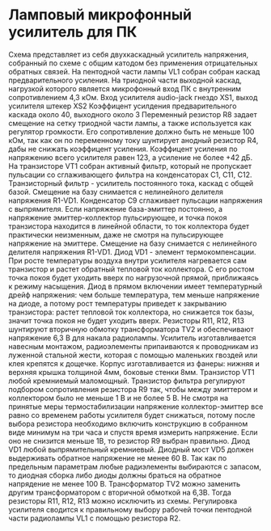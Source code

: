 # Ламповый микрофонный усилитель для ПК
Схема представляет из себя двухкаскадный усилитель напряжения, собранный по схеме с общим катодом 
без применения отрицательных обратных связей. На пентодной части лампы VL1 собран собран каскад предварительного усиления.
На триодной части выходной каскад, нагрузкой которого является микрофонный вход ПК с внутренним сопротивлением 4,3 кОм. 
Вход усилителя audio-jack гнездо XS1, выход усилителя штекер XS2
Коэффицент усилдения предварительного каскада около 40, выходного около 3
Переменный резистор R8 задает смещение на сетку триодной части лампы, а также используется как регулятор громкости. Его сопротивление
должно быть не меньше 100 кОм, так как он по переменному току шунтирует анодный резистор R4, дабы не снижать коэффицент усиления.
Коэффицент усиления по напряжению всего усилителя равен 123, а усиление не более +42 дБ.
На транзисторе VT1 собран активный фильтр, который не пропускает пульсации со сглаживающего фильтра на конденсаторах C1, C11, C12.
Транзисторный фильтр - усилитель постоянного тока, каскад с общей базой. Смещение на базу снимается с нелинейного делителя напряжения R1-VD1. 
Конденсатор C9 сглаживает пульсации напряжения с выпрямителя. Если напряжение база-эмиттер постоянно, а напряжение эмиттер-коллектор пульсирующее, 
и точка покоя транзистора находится в линейной области, то ток коллектора будет практически неизменным, даже не смотря на пульсирующее напряжение на эмиттере.
Смещение на базу снимается с нелинейного делителя напряжения R1-VD1. Диод VD1 - элемент термокомпенсации.
При росте температуры воздуха внутри усилителя нагревается сам транзистор и растет обратный тепловой ток коллектора. 
С его ростом точка покоя будет уходить вверх по нагрузочной прямой, приближаясь к режиму насыщения. Диод в прямом включении имеет температурный дрейф напряжения: 
чем больше температура, тем меньше напряжение на диоде, а потому рост температуры приведет к закрыванию транзистора: растет тепловой ток коллектора, но снижается ток базы,
значит точка покоя не будет уходить вверх.
Резисторы R11, R12, R13 шунтируют вторичную обмотку трансформатора TV2 и обеспечивают напряжение 6,3 В для накала радиолампы.
Усилитель изготавливается навесным монтажом, радиоэлементы припаиваются к проводникам из луженной стальной жести, которая с помощью маленьких гвоздей или клея
крепятся к дощечке. Корпус изготавливается из фанеры: нижняя и верхняя крышка толщиной 4мм, боковые стенки 8мм. Транзистор VT1 любой кремниемый маломощный.
Транзистор фильтра регулируют подбором сопротивления резистора R9 так, чтобы между эмиттером и коллектором было не меньше 1 В и не более 5 В. 
Не смотря на принятые меры термостабилизации напряжение коллектор-эмиттер все равно со временем работы усилителя будет снижаться, 
потому после выбора резистора необходимо включить конструкцию в собранном виде минимум на три часа и спустя время измерить напряжение. Если оно не снизится меньше 1В,
то резистор R9 выбран правильно. Диод VD1 любой выпрямительный кремниевый. Диодный мост VD5 должен выдерживать обратное напряжение не менее 60 В. 
Так как по предельным параметрам любые радиэлементы выбираются с запасом, то диодная сборка либо диоды должны браться на обратное напрядение не менее 100 В. 
Трансформатор TV2 можно заменить другим трансформатором с вторичной обмоткой на 6,3В. Тогда резисторы R11, R12, R13 можно исключить из схемы.
Регулировка усилителя сводится к правильному выбору рабочей точки пентодной части радиолампы VL1 с помощью резистора R2. 
